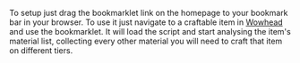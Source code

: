To setup just drag the bookmarklet link on the homepage to your bookmark bar in your browser. To use it just navigate to a craftable item in [Wowhead](http://www.wowhead.com) and use the bookmarklet. It will load the script and start analysing the item's material list, collecting every other material you will need to craft that item on different tiers.

